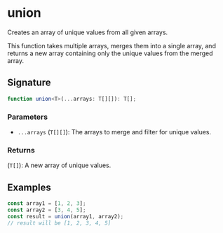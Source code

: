 # union

Creates an array of unique values from all given arrays.

This function takes multiple arrays, merges them into a single array, and returns a new array 
containing only the unique values from the merged array.

## Signature

```typescript
function union<T>(...arrays: T[][]): T[];
```

### Parameters 

- `...arrays` (`T[][]`): The arrays to merge and filter for unique values.

### Returns

(`T[]`): A new array of unique values.

## Examples

```typescript
const array1 = [1, 2, 3];
const array2 = [3, 4, 5];
const result = union(array1, array2);
// result will be [1, 2, 3, 4, 5]
```
